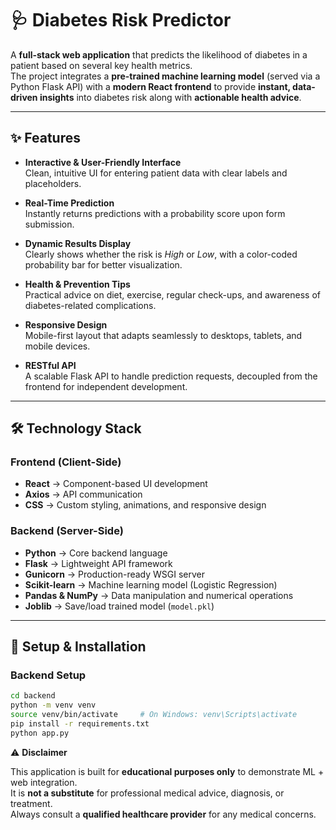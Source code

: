 # 🩺 Diabetes Risk Predictor

A **full-stack web application** that predicts the likelihood of diabetes in a patient based on several key health metrics.  
The project integrates a **pre-trained machine learning model** (served via a Python Flask API) with a **modern React frontend** to provide **instant, data-driven insights** into diabetes risk along with **actionable health advice**.

---

## ✨ Features

- **Interactive & User-Friendly Interface**  
  Clean, intuitive UI for entering patient data with clear labels and placeholders.

- **Real-Time Prediction**  
  Instantly returns predictions with a probability score upon form submission.

- **Dynamic Results Display**  
  Clearly shows whether the risk is *High* or *Low*, with a color-coded probability bar for better visualization.

- **Health & Prevention Tips**  
  Practical advice on diet, exercise, regular check-ups, and awareness of diabetes-related complications.

- **Responsive Design**  
  Mobile-first layout that adapts seamlessly to desktops, tablets, and mobile devices.

- **RESTful API**  
  A scalable Flask API to handle prediction requests, decoupled from the frontend for independent development.

---

## 🛠️ Technology Stack

### Frontend (Client-Side)
- **React** → Component-based UI development  
- **Axios** → API communication  
- **CSS** → Custom styling, animations, and responsive design  

### Backend (Server-Side)
- **Python** → Core backend language  
- **Flask** → Lightweight API framework  
- **Gunicorn** → Production-ready WSGI server  
- **Scikit-learn** → Machine learning model (Logistic Regression)  
- **Pandas & NumPy** → Data manipulation and numerical operations  
- **Joblib** → Save/load trained model (`model.pkl`)  



---

## 🚀 Setup & Installation

### Backend Setup
```bash
cd backend
python -m venv venv
source venv/bin/activate     # On Windows: venv\Scripts\activate
pip install -r requirements.txt
python app.py
```
⚠️ **Disclaimer**

This application is built for **educational purposes only** to demonstrate ML + web integration.  
It is **not a substitute** for professional medical advice, diagnosis, or treatment.  
Always consult a **qualified healthcare provider** for any medical concerns.


